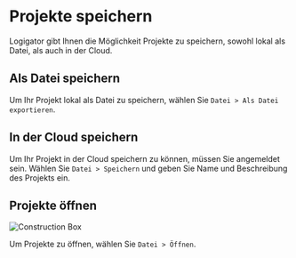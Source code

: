 # Projekte speichern

Logigator gibt Ihnen die Möglichkeit Projekte zu speichern, sowohl lokal als Datei, als auch in der Cloud.

## Als Datei speichern

Um Ihr Projekt lokal als Datei zu speichern, wählen Sie `Datei > Als Datei exportieren`.

## In der Cloud speichern

Um Ihr Projekt in der Cloud speichern zu können, müssen Sie angemeldet sein.
Wählen Sie `Datei > Speichern` und geben Sie Name und Beschreibung des Projekts ein.

## Projekte öffnen

<div class="rows">

![Construction Box](assets/help/open-project.png)

<div class="margin-left">

Um Projekte zu öffnen, wählen Sie `Datei > Öffnen`.

</div>
</div>
